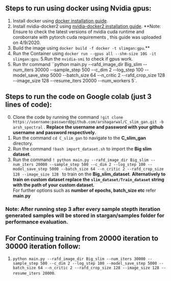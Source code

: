 ## Steps to run using docker using Nvidia gpus:
1. Install docker using [docker installation guide](https://docs.docker.com/engine/install/ubuntu/).
2. Install nvidia-docker2 using [nvidia-docker2 installation guide](https://docs.nvidia.com/datacenter/cloud-native/container-toolkit/install-guide.html#docker).
**Note: Ensure to check the latest versions of nvidia cuda runtime and coroborrate with pytorch cuda requirements , this guide was uploaded on 4/9/2020.
3. Build the image using `docker build -f docker -t slimgan:gpu`.**
4. Run the Container using `docker run --gpus all --shm-size 10G -it slimgan:gpu`.
5.Run the `nvidia-smi` to check if gpus work.   
6. Run thr command ``python main.py --rafd_image_dir Big_slim --num_iters 30000 --sample_step 500 --c_dim 2 --log_step 100 --model_save_step 5000 --batch_size 64 --n_critic 2 --rafd_crop_size 128 --image_size 128 --resume_iters 20000 --num_workers 5`.


## Steps to run the code on Google colab (just 3 lines of code):
0. Clone the code by running the command `!git clone https://username:password@github.com/arshagarwal/C_slim_gan.git -b arsh_spectral` . 
   **Replace the username and password with your github username and password respectively.**
1. Run the command `cd C_slim_gan` to navigate to the **C_slim_gan** directory.
2. Run the command `!bash import_dataset.sh` to import the **Big slim dataset**. 
3. Run the command `! python main.py --rafd_image_dir Big_slim --num_iters 20000 --sample_step 500 --c_dim 2 --log_step 100 --model_save_step 5000 --batch_size 64 --n_critic 2 --rafd_crop_size 128 --image_size 128 ` to train on the **Big_slim_dataset**. 
**Alternatively to train on custom dataset replace the `slim_dataset/Train_dataset` string with the path of your custom dataset.**  
  For further options such as **number of epochs, batch_size etc** refer **main.py**
### Note: After running step 3 after every sample stepth iteration generated samples will be stored in stargan/samples folder for performance evaluation.

## For Continuing training from 20000 iteration to 30000 iteration follow:
1. `python main.py --rafd_image_dir Big_slim --num_iters 30000 --sample_step 500 --c_dim 2 --log_step 100 --model_save_step 5000 --batch_size 64 --n_critic 2 --rafd_crop_size 128 --image_size 128 --resume_iters 20000`.
